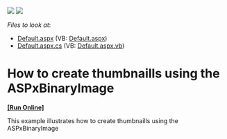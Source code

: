 <!-- default badges list -->
[![](https://img.shields.io/badge/Open_in_DevExpress_Support_Center-FF7200?style=flat-square&logo=DevExpress&logoColor=white)](https://supportcenter.devexpress.com/ticket/details/E1204)
[![](https://img.shields.io/badge/📖_How_to_use_DevExpress_Examples-e9f6fc?style=flat-square)](https://docs.devexpress.com/GeneralInformation/403183)
<!-- default badges end -->
<!-- default file list -->
*Files to look at*:

* [Default.aspx](./CS/WebApplication7/Default.aspx) (VB: [Default.aspx](./VB/WebApplication7/Default.aspx))
* [Default.aspx.cs](./CS/WebApplication7/Default.aspx.cs) (VB: [Default.aspx.vb](./VB/WebApplication7/Default.aspx.vb))
<!-- default file list end -->
# How to create thumbnaills using the ASPxBinaryImage
<!-- run online -->
**[[Run Online]](https://codecentral.devexpress.com/e1204/)**
<!-- run online end -->


<p>This example illustrates how to create thumbnaills using the ASPxBinaryImage</p>

<br/>


